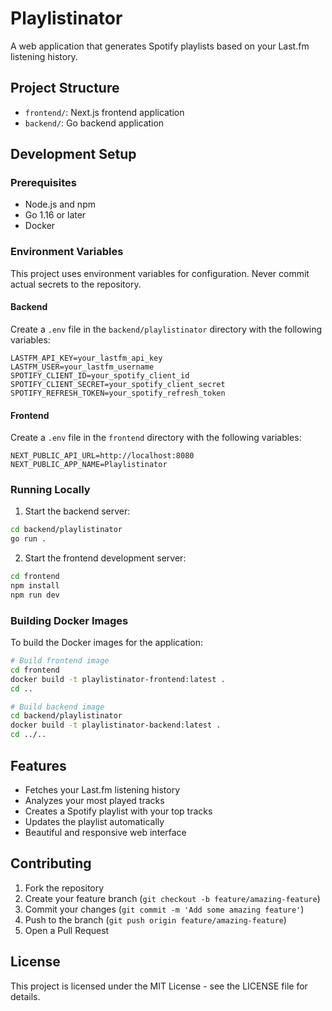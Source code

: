 # Playlistinator

A web application that generates Spotify playlists based on your Last.fm listening history.

## Project Structure

- `frontend/`: Next.js frontend application
- `backend/`: Go backend application

## Development Setup

### Prerequisites

- Node.js and npm
- Go 1.16 or later
- Docker

### Environment Variables

This project uses environment variables for configuration. Never commit actual secrets to the repository.

#### Backend

Create a `.env` file in the `backend/playlistinator` directory with the following variables:

```
LASTFM_API_KEY=your_lastfm_api_key
LASTFM_USER=your_lastfm_username
SPOTIFY_CLIENT_ID=your_spotify_client_id
SPOTIFY_CLIENT_SECRET=your_spotify_client_secret
SPOTIFY_REFRESH_TOKEN=your_spotify_refresh_token
```

#### Frontend

Create a `.env` file in the `frontend` directory with the following variables:

```
NEXT_PUBLIC_API_URL=http://localhost:8080
NEXT_PUBLIC_APP_NAME=Playlistinator
```

### Running Locally

1. Start the backend server:

```bash
cd backend/playlistinator
go run .
```

2. Start the frontend development server:

```bash
cd frontend
npm install
npm run dev
```

### Building Docker Images

To build the Docker images for the application:

```bash
# Build frontend image
cd frontend
docker build -t playlistinator-frontend:latest .
cd ..

# Build backend image
cd backend/playlistinator
docker build -t playlistinator-backend:latest .
cd ../..
```

## Features

- Fetches your Last.fm listening history
- Analyzes your most played tracks
- Creates a Spotify playlist with your top tracks
- Updates the playlist automatically
- Beautiful and responsive web interface

## Contributing

1. Fork the repository
2. Create your feature branch (`git checkout -b feature/amazing-feature`)
3. Commit your changes (`git commit -m 'Add some amazing feature'`)
4. Push to the branch (`git push origin feature/amazing-feature`)
5. Open a Pull Request

## License

This project is licensed under the MIT License - see the LICENSE file for details. 